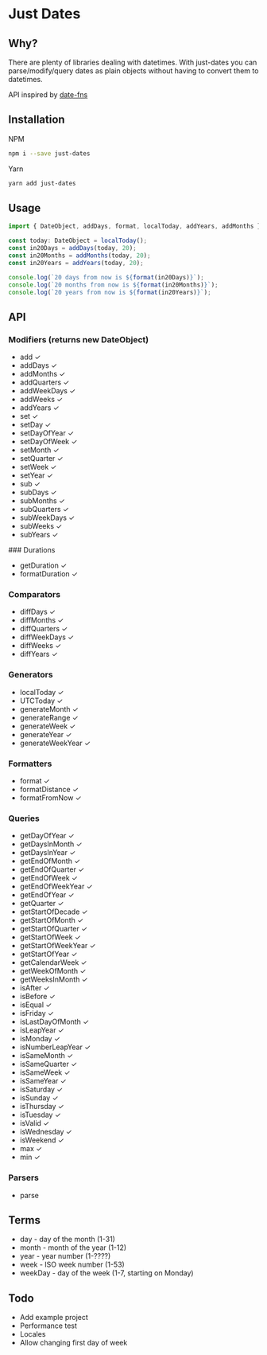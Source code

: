 # Just Dates

## Why?

There are plenty of libraries dealing with datetimes. With just-dates you can parse/modify/query dates as plain objects without having to convert them to datetimes.

API inspired by [date-fns](https://date-fns.org/)

## Installation

NPM
```bash
npm i --save just-dates
```
Yarn
```bash
yarn add just-dates
```

## Usage

```js
import { DateObject, addDays, format, localToday, addYears, addMonths } from 'just-dates';

const today: DateObject = localToday();
const in20Days = addDays(today, 20);
const in20Months = addMonths(today, 20);
const in20Years = addYears(today, 20);

console.log(`20 days from now is ${format(in20Days)}`);
console.log(`20 months from now is ${format(in20Months)}`);
console.log(`20 years from now is ${format(in20Years)}`);
```

## API
### Modifiers (returns new DateObject)
* add ✓
* addDays ✓
* addMonths ✓
* addQuarters ✓
* addWeekDays ✓
* addWeeks ✓
* addYears ✓
* set ✓
* setDay ✓
* setDayOfYear ✓
* setDayOfWeek ✓
* setMonth ✓
* setQuarter ✓
* setWeek ✓
* setYear ✓
* sub ✓
* subDays ✓
* subMonths ✓
* subQuarters ✓
* subWeekDays ✓
* subWeeks ✓
* subYears ✓

### Durations
* getDuration ✓
* formatDuration ✓

### Comparators
* diffDays ✓
* diffMonths ✓
* diffQuarters ✓
* diffWeekDays ✓
* diffWeeks ✓
* diffYears ✓

### Generators
* localToday ✓
* UTCToday ✓
* generateMonth ✓
* generateRange ✓
* generateWeek ✓
* generateYear ✓
* generateWeekYear ✓

### Formatters
* format ✓
* formatDistance ✓
* formatFromNow ✓

### Queries
* getDayOfYear ✓
* getDaysInMonth ✓
* getDaysInYear ✓
* getEndOfMonth ✓
* getEndOfQuarter ✓
* getEndOfWeek ✓
* getEndOfWeekYear ✓
* getEndOfYear ✓
* getQuarter ✓
* getStartOfDecade ✓
* getStartOfMonth ✓
* getStartOfQuarter ✓
* getStartOfWeek ✓
* getStartOfWeekYear ✓
* getStartOfYear ✓
* getCalendarWeek ✓
* getWeekOfMonth ✓
* getWeeksInMonth ✓
* isAfter ✓
* isBefore ✓
* isEqual ✓
* isFriday ✓
* isLastDayOfMonth ✓
* isLeapYear ✓
* isMonday ✓
* isNumberLeapYear ✓
* isSameMonth ✓
* isSameQuarter ✓
* isSameWeek ✓
* isSameYear ✓
* isSaturday ✓
* isSunday ✓
* isThursday ✓
* isTuesday ✓
* isValid ✓
* isWednesday ✓
* isWeekend ✓
* max ✓
* min ✓

### Parsers
* parse

## Terms
* day - day of the month (1-31)
* month - month of the year (1-12)
* year - year number (1-????)
* week - ISO week number (1-53)
* weekDay - day of the week (1-7, starting on Monday)

## Todo
* Add example project
* Performance test
* Locales
* Allow changing first day of week